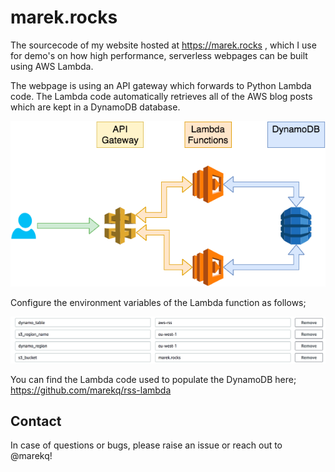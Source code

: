 marek.rocks
===========

The sourcecode of my website hosted at https://marek.rocks , which I use for demo's on how high performance, serverless webpages can be built using AWS Lambda.  

The webpage is using an API gateway which forwards to Python Lambda code. The Lambda code automatically retrieves all of the AWS blog posts which are kept in a DynamoDB database. 

![alt tag](https://raw.githubusercontent.com/marekq/marek.rocks/master/docs/1.png)


Configure the environment variables of the Lambda function as follows;

![alt tag](https://raw.githubusercontent.com/marekq/marek.rocks/master/docs/2.png)


You can find the Lambda code used to populate the DynamoDB here; https://github.com/marekq/rss-lambda


Contact
-------

In case of questions or bugs, please raise an issue or reach out to @marekq!
